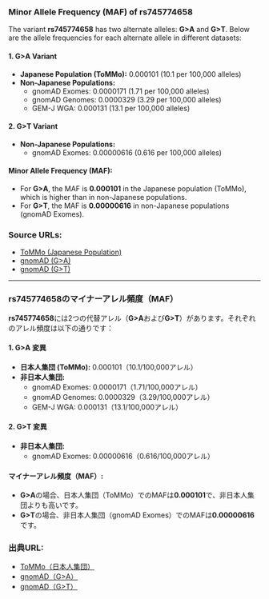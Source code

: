 ### Minor Allele Frequency (MAF) of rs745774658

The variant **rs745774658** has two alternate alleles: **G>A** and **G>T**. Below are the allele frequencies for each alternate allele in different datasets:

#### 1. **G>A Variant**
- **Japanese Population (ToMMo):** 0.000101 (10.1 per 100,000 alleles)
- **Non-Japanese Populations:**
  - gnomAD Exomes: 0.0000171 (1.71 per 100,000 alleles)
  - gnomAD Genomes: 0.0000329 (3.29 per 100,000 alleles)
  - GEM-J WGA: 0.000131 (13.1 per 100,000 alleles)

#### 2. **G>T Variant**
- **Non-Japanese Populations:**
  - gnomAD Exomes: 0.00000616 (0.616 per 100,000 alleles)

#### Minor Allele Frequency (MAF):
- For **G>A**, the MAF is **0.000101** in the Japanese population (ToMMo), which is higher than in non-Japanese populations.
- For **G>T**, the MAF is **0.00000616** in non-Japanese populations (gnomAD Exomes).

### Source URLs:
- [ToMMo (Japanese Population)](https://jmorp.megabank.tohoku.ac.jp/search?query=2%3A165315486)
- [gnomAD (G>A)](https://gnomad.broadinstitute.org/variant/2-165315486-G-A?dataset=gnomad_r4)
- [gnomAD (G>T)](https://gnomad.broadinstitute.org/variant/2-165315486-G-T?dataset=gnomad_r4)

---

### rs745774658のマイナーアレル頻度（MAF）

**rs745774658**には2つの代替アレル（**G>A**および**G>T**）があります。それぞれのアレル頻度は以下の通りです：

#### 1. **G>A 変異**
- **日本人集団 (ToMMo):** 0.000101（10.1/100,000アレル）
- **非日本人集団:**
  - gnomAD Exomes: 0.0000171（1.71/100,000アレル）
  - gnomAD Genomes: 0.0000329（3.29/100,000アレル）
  - GEM-J WGA: 0.000131（13.1/100,000アレル）

#### 2. **G>T 変異**
- **非日本人集団:**
  - gnomAD Exomes: 0.00000616（0.616/100,000アレル）

#### マイナーアレル頻度（MAF）:
- **G>A**の場合、日本人集団（ToMMo）でのMAFは**0.000101**で、非日本人集団よりも高いです。
- **G>T**の場合、非日本人集団（gnomAD Exomes）でのMAFは**0.00000616**です。

### 出典URL:
- [ToMMo（日本人集団）](https://jmorp.megabank.tohoku.ac.jp/search?query=2%3A165315486)
- [gnomAD（G>A）](https://gnomad.broadinstitute.org/variant/2-165315486-G-A?dataset=gnomad_r4)
- [gnomAD（G>T）](https://gnomad.broadinstitute.org/variant/2-165315486-G-T?dataset=gnomad_r4)